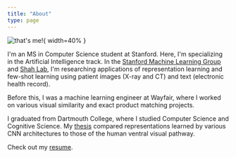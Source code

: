 ```yaml
---
title: "About"
type: page
---
```

![that's me!](/images/about/cara.jpg "that's me!"){ width=40% }

I'm an MS in Computer Science student at Stanford. Here, I'm specializing in the Artificial Intelligence track. In the [Stanford Machine Learning Group](https://stanfordmlgroup.github.io/) and [Shah Lab](https://shahlab.stanford.edu/), I'm researching applications of representation learning and few-shot learning using patient images (X-ray and CT) and text (electronic health record).

Before this, I was a machine learning engineer at Wayfair, where I worked on various visual similarity and exact product matching projects.

I graduated from Dartmouth College, where I studied Computer Science and Cognitive Science. My [thesis](/pdfs/about/thesis.pdf) compared representations learned by various CNN architectures to those of the human ventral visual pathway.

Check out my [resume](/pdfs/about/resume.pdf).
